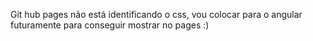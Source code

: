 Git hub pages não está identificando o css, vou colocar para o angular futuramente para conseguir mostrar no pages :)
